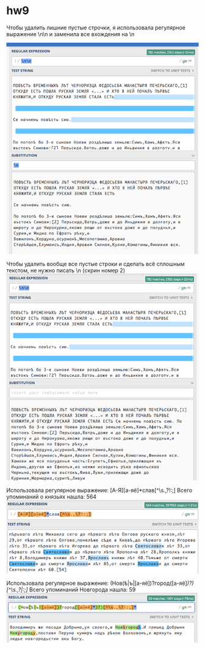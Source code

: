 # hw9
Чтобы удалить лишние пустые строчки, я использовала регулярное выражение \n\n и заменила все вхождения на \n

![](https://github.com/MariePotapova/hw9/blob/master/1_1%20пункт.png?raw=true)

Чтобы удалить вообще все пустые строки и сделать всё сплошным текстом, не нужно писать \n (скрин номер 2)
![](https://github.com/MariePotapova/hw9/blob/master/1_2%20пункт.png?raw=true) 


Использовала регулярное выражение: [А-Я][а-яё]*слав[^\s.,\?!:;] Всего упоминаний о князьях нашла: 564
![](https://github.com/MariePotapova/hw9/blob/master/2%20пункт.png?raw=true)

Использовала регулярное выражение: (Нов(ѣ|ъ|[а-яё])?город([а-яё]*)?)[^\s.,\?|:;]* Всего упоминаний Новгорода нашла: 59
![](https://github.com/MariePotapova/hw9/blob/master/3%20пункт.png?raw=true)

